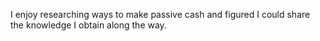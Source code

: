 I enjoy researching ways to make passive cash and figured I could share the knowledge I obtain along the way.
